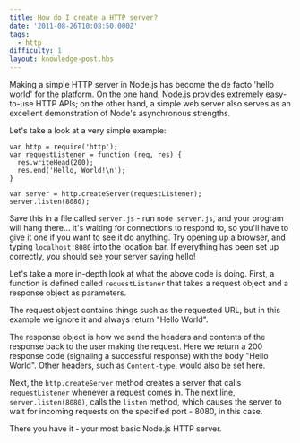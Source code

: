 ```yaml
---
title: How do I create a HTTP server?
date: '2011-08-26T10:08:50.000Z'
tags:
  - http
difficulty: 1
layout: knowledge-post.hbs
---
```


Making a simple HTTP server in Node.js has become the de facto 'hello world' for the platform.  On the one hand, Node.js provides extremely easy-to-use HTTP APIs; on the other hand, a simple web server also serves as an excellent demonstration of Node's asynchronous strengths.

Let's take a look at a very simple example:

    var http = require('http');
    var requestListener = function (req, res) {
      res.writeHead(200);
      res.end('Hello, World!\n');
    }

    var server = http.createServer(requestListener);
    server.listen(8080);

Save this in a file called `server.js` - run `node server.js`, and your program will hang there... it's waiting for connections to respond to, so you'll have to give it one if you want to see it do anything.  Try opening up a browser, and typing `localhost:8080` into the location bar.  If everything has been set up correctly, you should see your server saying hello!

Let's take a more in-depth look at what the above code is doing.  First, a function is defined called `requestListener` that takes a request object and a response object as parameters.

The request object contains things such as the requested URL, but in this example we ignore it and always return "Hello World".

The response object is how we send the headers and contents of the response back to the user making the request. Here we return a 200 response code (signaling a successful response) with the body "Hello World".  Other headers, such as `Content-type`, would also be set here.

Next, the `http.createServer` method creates a server that calls `requestListener` whenever a request comes in. The next line, `server.listen(8080)`, calls the `listen` method, which causes the server to wait for incoming requests on the specified port - 8080, in this case.

There you have it - your most basic Node.js HTTP server.

